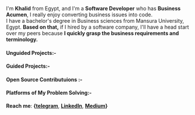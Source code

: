 I'm **Khalid** from Egypt, and I'm a **Software Developer** who has **Business Acumen**, I really enjoy converting business issues into code. <br>I have a bachelor's degree in Business sciences from Mansura University, Egypt. **Based on that,** if I hired by a software company, I'll have a head start over my peers because **I quickly grasp the business requirements and terminology.**


#### Unguided Projects:-                               

#### Guided Projects:-

#### Open Source Contributuions :-







#### Platforms of My Problem Solving:-

**Reach me**:
**{[telegram](https://t.me/Khouailid)**,   **[LinkedIn](https://linkedin.com/in/khaldmaher)**,  **[Medium](https://medium.com/@khaldmaher)}**


